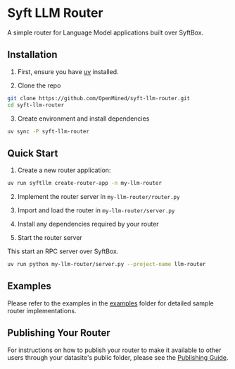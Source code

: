 # Syft LLM Router

A simple router for Language Model applications built over SyftBox.

## Installation

1. First, ensure you have [uv](https://github.com/astral-sh/uv) installed.


2. Clone the repo

```bash
git clone https://github.com/OpenMined/syft-llm-router.git
cd syft-llm-router
```

3. Create environment and install dependencies

```bash
uv sync -P syft-llm-router
```

## Quick Start

1. Create a new router application:

```bash
uv run syftllm create-router-app -n my-llm-router
```

2. Implement the router server in `my-llm-router/router.py`

3. Import and load the router in `my-llm-router/server.py`

4. Install any dependencies required by your router

5. Start the router server

This start an RPC server over SyftBox.

```bash
uv run python my-llm-router/server.py --project-name llm-router
```

## Examples

Please refer to the examples in the [examples](./examples) folder for detailed sample router implementations.

## Publishing Your Router

For instructions on how to publish your router to make it available to other users through your datasite's public folder, please see the [Publishing Guide](./publish.md).
